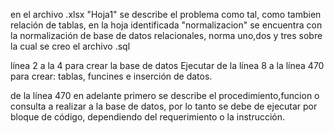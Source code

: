 en el archivo .xlsx "Hoja1" se describe el problema como tal, como tambien relación de tablas,
en la hoja identificada "normalizacion" se encuentra con la normalización de base de datos relacionales, norma uno,dos y tres
sobre la cual se creo el archivo .sql  


línea 2 a la 4 para crear la base de datos
Ejecutar de la línea 8 a la línea 470 para crear: tablas, funcines e inserción de datos.

de la línea 470 en adelante primero se describe el procedimiento,funcion o consulta a realizar a la base de datos,
por lo tanto se debe de ejecutar por bloque de código, dependiendo del requerimiento o la instrucción.
